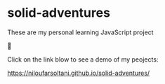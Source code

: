 # solid-adventures
These are my personal learning JavaScript project


👀


Click on the link blow to see a demo of my peojects:


https://niloufarsoltani.github.io/solid-adventures/
